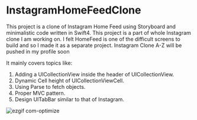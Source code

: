 # InstagramHomeFeedClone
This project is a clone of Instagram Home Feed using Storyboard and minimalistic code written in Swift4. This project is a part of whole Instagram clone I am working on. I felt HomeFeed is one of the difficult screens to build and so I made it as a separate project. Instagram Clone A-Z will be pushed in my profile soon

It mainly covers topics like:
1) Adding a UICollectionView inside the header of UICollectionView.
2) Dynamic Cell height of UICollectionViewCell.
3) Using Parse to fetch objects.
4) Proper MVC pattern.
5) Design UITabBar similar to that of Instagram.

![ezgif com-optimize](https://user-images.githubusercontent.com/21070922/36338755-5e55d564-13dd-11e8-9f40-9dbbb496371f.gif)
